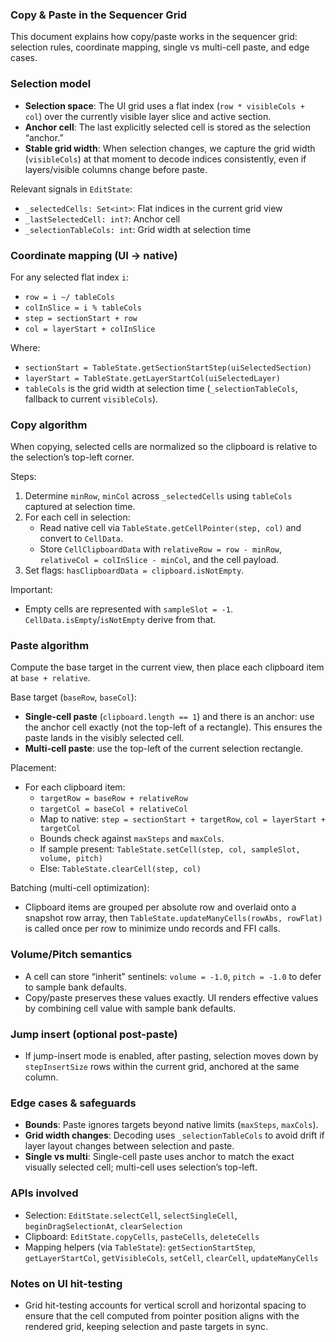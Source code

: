 ### Copy & Paste in the Sequencer Grid

This document explains how copy/paste works in the sequencer grid: selection rules, coordinate mapping, single vs multi-cell paste, and edge cases.

### Selection model
- **Selection space**: The UI grid uses a flat index (`row * visibleCols + col`) over the currently visible layer slice and active section.
- **Anchor cell**: The last explicitly selected cell is stored as the selection “anchor.”
- **Stable grid width**: When selection changes, we capture the grid width (`visibleCols`) at that moment to decode indices consistently, even if layers/visible columns change before paste.

Relevant signals in `EditState`:
- `_selectedCells: Set<int>`: Flat indices in the current grid view
- `_lastSelectedCell: int?`: Anchor cell
- `_selectionTableCols: int`: Grid width at selection time

### Coordinate mapping (UI → native)
For any selected flat index `i`:
- `row = i ~/ tableCols`
- `colInSlice = i % tableCols`
- `step = sectionStart + row`
- `col = layerStart + colInSlice`

Where:
- `sectionStart = TableState.getSectionStartStep(uiSelectedSection)`
- `layerStart = TableState.getLayerStartCol(uiSelectedLayer)`
- `tableCols` is the grid width at selection time (`_selectionTableCols`, fallback to current `visibleCols`).

### Copy algorithm
When copying, selected cells are normalized so the clipboard is relative to the selection’s top-left corner.

Steps:
1. Determine `minRow`, `minCol` across `_selectedCells` using `tableCols` captured at selection time.
2. For each cell in selection:
   - Read native cell via `TableState.getCellPointer(step, col)` and convert to `CellData`.
   - Store `CellClipboardData` with `relativeRow = row - minRow`, `relativeCol = colInSlice - minCol`, and the cell payload.
3. Set flags: `hasClipboardData = clipboard.isNotEmpty`.

Important:
- Empty cells are represented with `sampleSlot = -1`. `CellData.isEmpty`/`isNotEmpty` derive from that.

### Paste algorithm
Compute the base target in the current view, then place each clipboard item at `base + relative`.

Base target (`baseRow`, `baseCol`):
- **Single-cell paste** (`clipboard.length == 1`) and there is an anchor: use the anchor cell exactly (not the top-left of a rectangle). This ensures the paste lands in the visibly selected cell.
- **Multi-cell paste**: use the top-left of the current selection rectangle.

Placement:
- For each clipboard item:
  - `targetRow = baseRow + relativeRow`
  - `targetCol = baseCol + relativeCol`
  - Map to native: `step = sectionStart + targetRow`, `col = layerStart + targetCol`
  - Bounds check against `maxSteps` and `maxCols`.
  - If sample present: `TableState.setCell(step, col, sampleSlot, volume, pitch)`
  - Else: `TableState.clearCell(step, col)`

Batching (multi-cell optimization):
- Clipboard items are grouped per absolute row and overlaid onto a snapshot row array, then `TableState.updateManyCells(rowAbs, rowFlat)` is called once per row to minimize undo records and FFI calls.

### Volume/Pitch semantics
- A cell can store “inherit” sentinels: `volume = -1.0`, `pitch = -1.0` to defer to sample bank defaults.
- Copy/paste preserves these values exactly. UI renders effective values by combining cell value with sample bank defaults.

### Jump insert (optional post-paste)
- If jump-insert mode is enabled, after pasting, selection moves down by `stepInsertSize` rows within the current grid, anchored at the same column.

### Edge cases & safeguards
- **Bounds**: Paste ignores targets beyond native limits (`maxSteps`, `maxCols`).
- **Grid width changes**: Decoding uses `_selectionTableCols` to avoid drift if layer layout changes between selection and paste.
- **Single vs multi**: Single-cell paste uses anchor to match the exact visually selected cell; multi-cell uses selection’s top-left.

### APIs involved
- Selection: `EditState.selectCell`, `selectSingleCell`, `beginDragSelectionAt`, `clearSelection`
- Clipboard: `EditState.copyCells`, `pasteCells`, `deleteCells`
- Mapping helpers (via `TableState`): `getSectionStartStep`, `getLayerStartCol`, `getVisibleCols`, `setCell`, `clearCell`, `updateManyCells`

### Notes on UI hit-testing
- Grid hit-testing accounts for vertical scroll and horizontal spacing to ensure that the cell computed from pointer position aligns with the rendered grid, keeping selection and paste targets in sync.




